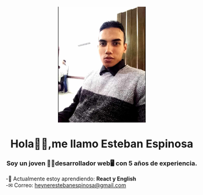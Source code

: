 <p align="center" width="300">

<img align="center" width="230"  src="img/foto.jpg" >
<h1 align="center">Hola🙋‍♂️,me llamo Esteban Espinosa </h1>

<h3 align="center">Soy un joven 💁‍♂️desarrollador web🖥 con 5 años de experiencia. </h3>

-🧠 Actualmente estoy aprendiendo: **React y English**<br>
-✉ Correo: heynerestebanespinosa@gmail.com<br>
</p>
